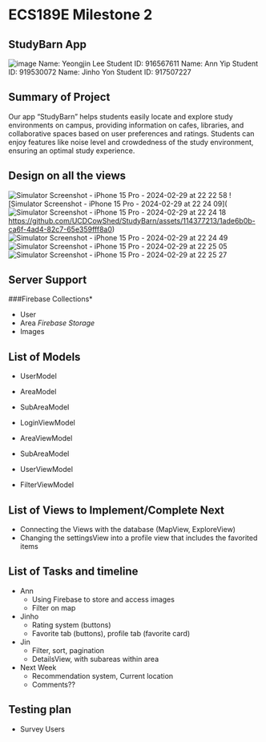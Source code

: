 # ECS189E Milestone 2
## StudyBarn App
![image](https://github.com/UCDCowShed/StudyBarn/assets/114377213/8f6b5c9b-2c4e-4b0e-aa34-ef699b02e376)
Name: Yeongjin Lee
Student ID: 916567611
Name: Ann Yip
Student ID: 919530072
Name: Jinho Yon
Student ID: 917507227

## Summary of Project

Our app “StudyBarn” helps students easily locate and explore study environments on campus, providing information on cafes, libraries, and collaborative spaces based on user preferences and ratings. Students can enjoy features like noise level and crowdedness of the study environment, ensuring an optimal study experience.

## Design on all the views
![Simulator Screenshot - iPhone 15 Pro - 2024-02-29 at 22 22 58](https://github.com/UCDCowShed/StudyBarn/assets/114377213/ca9e47ef-a814-4906-a54e-ed723a00eea4)
![Simulator Screenshot - iPhone 15 Pro - 2024-02-29 at 22 24 09](![Simulator Screenshot - iPhone 15 Pro - 2024-02-29 at 22 24 18](https://github.com/UCDCowShed/StudyBarn/assets/114377213/2f6d944d-c791-4afe-a24b-ae1378dc2260)
https://github.com/UCDCowShed/StudyBarn/assets/114377213/1ade6b0b-ca6f-4ad4-82c7-65e359fff8a0)
![Simulator Screenshot - iPhone 15 Pro - 2024-02-29 at 22 24 49](https://github.com/UCDCowShed/StudyBarn/assets/114377213/f2b07ba5-a4a9-4d7e-9b15-2abb760d5ce1)
![Simulator Screenshot - iPhone 15 Pro - 2024-02-29 at 22 25 05](https://github.com/UCDCowShed/StudyBarn/assets/114377213/bb0db697-43a1-43f7-8f17-adcf6c85bf63)
![Simulator Screenshot - iPhone 15 Pro - 2024-02-29 at 22 25 27](https://github.com/UCDCowShed/StudyBarn/assets/114377213/2d9b3436-1927-4584-b345-2d92cb783b5a)

## Server Support
###Firebase Collections*
- User
- Area
*Firebase Storage*
- Images

## List of Models
- UserModel
- AreaModel
- SubAreaModel

- LoginViewModel
- AreaViewModel
- SubAreaModel
- UserViewModel
- FilterViewModel

## List of Views to Implement/Complete Next
- Connecting the Views with the database (MapView, ExploreView)
- Changing the settingsView into a profile view that includes the favorited items

## List of Tasks and timeline
- Ann
  - Using Firebase to store and access images
  - Filter on map
- Jinho
  - Rating system (buttons)
  - Favorite tab (buttons), profile tab (favorite card)
- Jin
  - Filter, sort, pagination
  - DetailsView, with subareas within area
- Next Week
  - Recommendation system, Current location
  - Comments??

## Testing plan
* Survey Users
